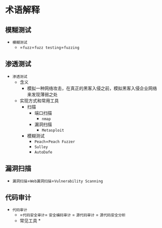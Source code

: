 # 术语解释

## 模糊测试

* `模糊测试`
  * =`fuzz`=`fuzz testing`=`fuzzing`

## 渗透测试

* `渗透测试`
  * 含义
    * 模拟一种网络攻击，在真正的黑客入侵之前，模拟黑客入侵企业网络来发现薄弱之处
  * 实现方式和常用工具
    * 扫描
      * 端口扫描
        * `nmap`
      * 漏洞扫描
        * `Metasploit`
    * 模糊测试
      * `Peach`=`Peach Fuzzer`
      * `Sulley`
      * `AutoDafe`

## 漏洞扫描

* `漏洞扫描`=`Web漏洞扫描`=`Vulnerability Scanning`

## 代码审计

* `代码审计`
  * =`代码安全审计`= `安全编码审计` = `源代码审计` = `源代码安全分析`
  * 常见工具
    * 
